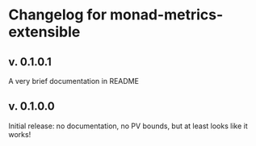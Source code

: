 # Changelog for monad-metrics-extensible

## v. 0.1.0.1

A very brief documentation in README

## v. 0.1.0.0

Initial release: no documentation, no PV bounds, but at least looks like it works!
